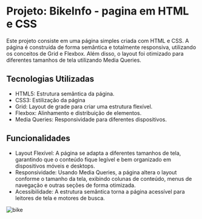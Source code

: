 # Projeto: BikeInfo - pagina em HTML e CSS

Este projeto consiste em uma página simples criada com HTML e CSS. A página é construída de forma semântica e totalmente responsiva, utilizando os conceitos de Grid e Flexbox. Além disso, o layout foi otimizado para diferentes tamanhos de tela utilizando Media Queries.

## Tecnologias Utilizadas

- HTML5: Estrutura semântica da página.
- CSS3: Estilização da página
- Grid: Layout de grade para criar uma estrutura flexível.
- Flexbox: Alinhamento e distribuição de elementos.
- Media Queries: Responsividade para diferentes dispositivos.

## Funcionalidades

- Layout Flexível: A página se adapta a diferentes tamanhos de tela, garantindo que o conteúdo fique legível e bem organizado em dispositivos móveis e desktops.
- Responsividade: Usando Media Queries, a página altera o layout conforme o tamanho da tela, exibindo colunas de conteúdo, menus de navegação e outras seções de forma otimizada.
- Acessibilidade: A estrutura semântica torna a página acessível para leitores de tela e motores de busca.

![bike](https://github.com/user-attachments/assets/dc0bffc6-4271-421f-a637-27fefa17e2ee)
